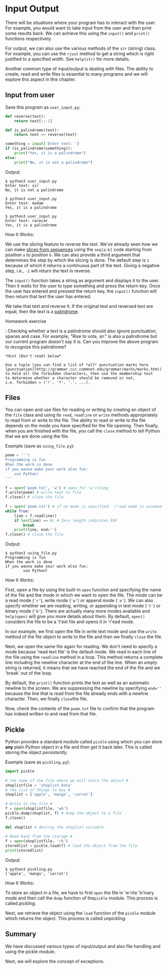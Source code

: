 # Input Output #

There will be situations where your program has to interact with the
user. For example, you would want to take input from the user and then
print some results back. We can achieve this using the `input()` and
`print()` functions respectively.

For output, we can also use the various methods of the `str` (string)
class. For example, you can use the `rjust` method to get a string
which is right justified to a specified width. See `help(str)` for
more details.

Another common type of input/output is dealing with files. The ability
to create, read and write files is essential to many programs and we
will explore this aspect in this chapter.

## Input from user ##

Save this program as `user_input.py`:

~~~python
def reverse(text):
    return text[::-1]

def is_palindrome(text):
    return text == reverse(text)

something = input('Enter text: ')
if (is_palindrome(something)):
    print("Yes, it is a palindrome")
else:
    print("No, it is not a palindrome")
~~~

Output:

~~~
$ python3 user_input.py
Enter text: sir
No, it is not a palindrome

$ python3 user_input.py
Enter text: madam
Yes, it is a palindrome

$ python3 user_input.py
Enter text: racecar
Yes, it is a palindrome
~~~

How It Works:

We use the slicing feature to reverse the text. We've already seen how
we can make [slices from sequences](#sequence) using the `seq[a:b]`
code starting from position `a` to position `b`. We can also provide a
third argument that determines the *step* by which the slicing is
done. The default step is `1` because of which it returns a continuous
part of the text. Giving a negative step, i.e., `-1` will return the
text in reverse.

The `input()` function takes a string as argument and displays it to
the user. Then it waits for the user to type something and press the
return key. Once the user has entered and pressed the return key, the
`input()` function will then return that text the user has entered.

We take that text and reverse it. If the original text and reversed
text are equal, then the text is a
[palindrome](http://en.wiktionary.org/wiki/palindrome).

Homework exercise

:   Checking whether a text is a palindrome should also ignore
    punctuation, spaces and case. For example, "Rise to vote, sir." is
    also a palindrome but our current program doesn't say it is. Can
    you improve the above program to recognize this palindrome?

    *Hint (Don't read) below*

    Use a tuple (you can find a list of *all* punctuation marks here
    [punctuation](http://grammar.ccc.commnet.edu/grammar/marks/marks.htm))
    to hold all the forbidden characters, then use the membership test
    to determine whether a character should be removed or not,
    i.e. forbidden = ('!', '?', '.', ...).

## Files ##

You can open and use files for reading or writing by creating an
object of the `file` class and using its `read`, `readline` or `write`
methods appropriately to read from or write to the file. The ability
to read or write to the file depends on the mode you have specified
for the file opening. Then finally, when you are finished with the
file, you call the `close` method to tell Python that we are done
using the file.

Example (save as `using_file.py`):

~~~python
poem = '''\
Programming is fun
When the work is done
if you wanna make your work also fun:
    use Python!
'''
 
f = open('poem.txt', 'w') # open for 'w'riting
f.write(poem) # write text to file
f.close() # close the file
 
f = open('poem.txt') # if no mode is specified, 'r'ead mode is assumed by default
while True:
    line = f.readline()
    if len(line) == 0: # Zero length indicates EOF
        break
    print(line, end='')
f.close() # close the file
~~~

Output:

~~~
$ python3 using_file.py
Programming is fun
When the work is done
if you wanna make your work also fun:
        use Python!
~~~

How It Works:

First, open a file by using the built-in `open` function and
specifying the name of the file and the mode in which we want to open
the file. The mode can be a read mode (`'r'`), write mode (`'w'`) or
append mode (`'a'`). We can also specify whether we are reading,
writing, or appending in text mode (`'t'`) or binary mode
(`'b'`). There are actually many more modes available and `help(open)`
will give you more details about them. By default, `open()` considers
the file to be a 't'ext file and opens it in 'r'ead mode.

In our example, we first open the file in write text mode and use the
`write` method of the file object to write to the file and then we
finally `close` the file.

Next, we open the same file again for reading. We don't need to
specify a mode because 'read text file' is the default mode. We read
in each line of the file using the `readline` method in a loop. This
method returns a complete line including the newline character at the
end of the line. When an *empty* string is returned, it means that we
have reached the end of the file and we 'break' out of the loop.

By default, the `print()` function prints the text as well as an
automatic newline to the screen. We are suppressing the newline by
specifying `end=''` because the line that is read from the file
already ends with a newline character. Then, we finally `close`the
file.

Now, check the contents of the `poem.txt` file to confirm that the
program has indeed written to and read from that file.

## Pickle ##

Python provides a standard module called `pickle` using which you can
store **any** plain Python object in a file and then get it back
later. This is called storing the object *persistently*.

Example (save as `pickling.py`):

~~~python
import pickle
 
# the name of the file where we will store the object #
shoplistfile = 'shoplist.data'
# the list of things to buy #
shoplist = ['apple', 'mango', 'carrot']
 
# Write to the file #
f = open(shoplistfile, 'wb')
pickle.dump(shoplist, f) # dump the object to a file
f.close()
 
del shoplist # destroy the shoplist variable
 
# Read back from the storage #
f = open(shoplistfile, 'rb')
storedlist = pickle.load(f) # load the object from the file
print(storedlist)
~~~

Output:

~~~
$ python3 pickling.py
['apple', 'mango', 'carrot']
~~~

How It Works:

To store an object in a file, we have to first `open` the file in
'w'rite 'b'inary mode and then call the `dump` function of the`pickle`
module. This process is called *pickling*.

Next, we retrieve the object using the `load` function of the `pickle`
module which returns the object. This process is called *unpickling*.

## Summary ##

We have discussed various types of input/output and also file handling
and using the pickle module.

Next, we will explore the concept of exceptions.
